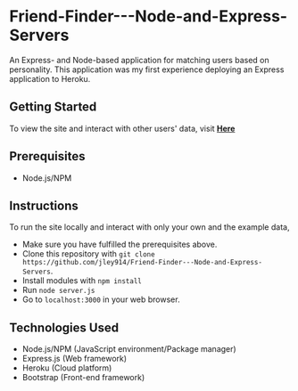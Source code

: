 # Friend-Finder---Node-and-Express-Servers

An Express- and Node-based application for matching users based on personality. This application was my first experience deploying an  Express application to Heroku.

## Getting Started
To view the site and interact with other users' data,  visit  [**Here**](https://aqueous-stream-71103.herokuapp.com//)

## Prerequisites
- Node.js/NPM 

## Instructions
To run the site locally and interact with only your own and the example data,
 - Make sure you have fulfilled the prerequisites above.
 - Clone this repository with `git clone https://github.com/jley914/Friend-Finder---Node-and-Express-Servers`.
 - Install modules with `npm install`
 - Run `node server.js`
 - Go to `localhost:3000` in your web browser.

## Technologies Used
- Node.js/NPM (JavaScript environment/Package manager)
- Express.js (Web framework)
- Heroku (Cloud platform)
- Bootstrap (Front-end framework)